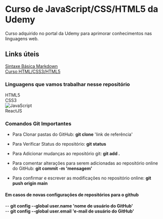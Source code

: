 # Curso de JavaScript/CSS/HTML5 da Udemy
Curso adquirido no portal da Udemy para aprimorar conhecimentos nas linguagens web.

## Links úteis
[Sintaxe Básica Markdown](https://www.markdownguide.org/basic-syntax/)<br>
[Curso HTML/CSS3/HTML5](https://www.udemy.com/course/curso-web/)

### Linguagens que vamos trabalhar nesse repositório
HTML5 <br>
CSS3 <br>
![JavaScript](https://img.shields.io/badge/JavaScript-gray?style=for-the-badge&logo=JS) <br>
ReactJS <br>

### Comandos Git Importantes

* Para Clonar pastas do GitHub:
 <strong>git clone</strong> 'link de referência'

* Para Verificar Status do repositório:
 <strong>git status</strong>

* Para Adicionar mudanças ao repositório git:
 <strong>git add .</strong>

* Para comentar alterações para serem adicionadas ao repositório online do GitHub:
 <strong>git commit -m 'mensagem'</strong>

* Para confirmar e escrever as modificações no repositório online:
 <strong>git push origin main</strong>

#### Em casos de novas configurações de repositórios para o github
-- <strong>git config --global user.name 'nome de usuário do GitHub'</strong><br>
-- <strong>git config --global user.email 'e-mail de usuário do GitHub'</strong>
